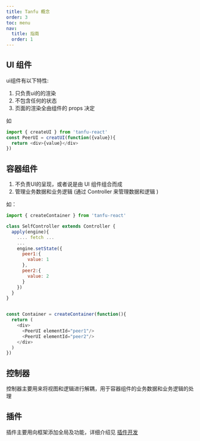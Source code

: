 ```yaml
---
title: Tanfu 概念
order: 3
toc: menu
nav:
  title: 指南
  order: 1
---
```



## UI 组件

ui组件有以下特性:

1. 只负责ui的的渲染
2. 不包含任何的状态
3. 页面的渲染全由组件的 props 决定

如

```js
import { createUI } from 'tanfu-react'
const PeerUI = creatUI(function({value}){
  return <div>{value}</div>
})
```

## 容器组件

1. 不负责UI的呈现，或者说是由 UI 组件组合而成
2. 管理业务数据和业务逻辑 (通过 Controller 来管理数据和逻辑 )

如：

```js
import { createContainer } from 'tanfu-react'

class SelfController extends Controller {
  apply(engine){
    .... fetch ...
    ...
    engine.setState({
      peer1:{
        value: 1
      },
      peer2:{
        value: 2
      }
    })
  }
}


const Container = createContainer(function(){
  return (
    <div>
      <PeerUI elementId="peer1"/>
      <PeerUI elementId="peer2"/>
    </div>
  )
})

```

## 控制器

控制器主要用来将视图和逻辑进行解耦，用于容器组件的业务数据和业务逻辑的处理

## 插件

插件主要用向框架添加全局及功能，详细介绍见 [插件开发](./tanfu-advanced#插件开发)